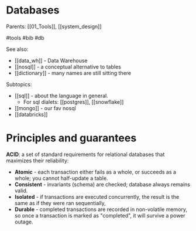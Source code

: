 # Databases

Parents: [[01_Tools]], [[system_design]]

#tools #bib #db


See also:
* [[data_wh]] - Data Warehouse
* [[nosql]] - a conceptual alternative to tables
* [[dictionary]] - many names are still sitting there

Subtopics:
* [[sql]] - about the language in general.
    * For sql dialets: [[postgres]], [[snowflake]]
* [[mongo]] - our fav nosql 
* [[databricks]]



# Principles and guarantees

**ACID**: a set of standard requirements for relational databases that maximizes their reliability: 
* **Atomic** - each transaction either fails as a whole, or succeeds as a whole; you cannot half-update a table. 
* **Consistent** - invariants (schema) are checked; database always remains valid.
* **Isolated** - if transactions are executed concurrently, the result is the same as if they were ran sequentially,
* **Durable** - completed transactions are recorded in non-volatile memory, so once a transaction is marked as "completed", it will survive a power outage.